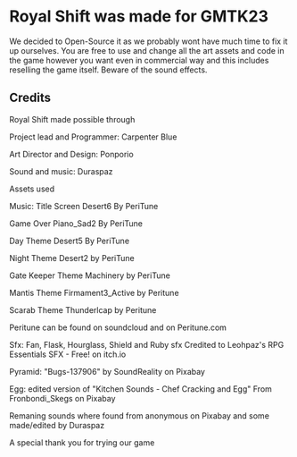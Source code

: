 # Royal Shift was made for GMTK23

We decided to Open-Source it as we probably wont have much time to fix it up ourselves.
You are free to use and change all the art assets and code in the game however you want even in commercial way and this includes reselling the game itself.
Beware of the sound effects.

## Credits
 
Royal Shift
made possible through

Project lead and Programmer:
Carpenter Blue

Art Director and Design:
Ponporio

Sound and music:
Duraspaz


Assets used

Music:
Title Screen
Desert6 By PeriTune

Game Over
Piano_Sad2 By PeriTune

Day Theme
Desert5 By PeriTune

Night Theme
Desert2 by PeriTune

Gate Keeper Theme
Machinery by PeriTune

Mantis Theme
Firmament3_Active by Peritune

Scarab Theme
Thunderlcap by Peritune

Peritune can be found on soundcloud and on Peritune.com

Sfx:
Fan, Flask, Hourglass, Shield and Ruby sfx 
Credited to Leohpaz's RPG Essentials SFX - Free! on itch.io

Pyramid: "Bugs-137906" by SoundReality on Pixabay

Egg: edited version of "Kitchen Sounds - Chef Cracking and Egg" From Fronbondi_Skegs on Pixabay

Remaning sounds where found from anonymous on Pixabay and some made/edited by Duraspaz 


A special thank you for trying our game



